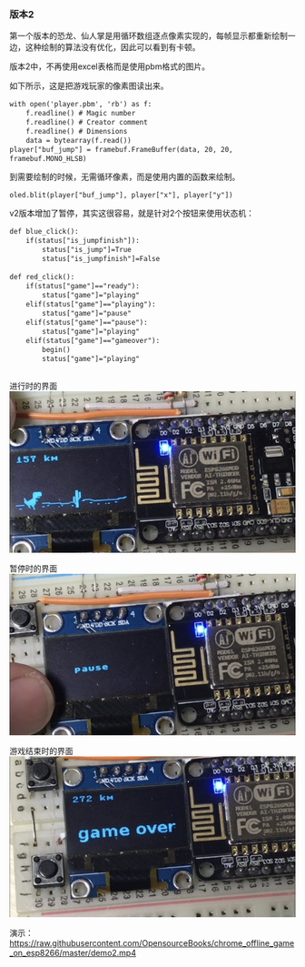 ### 版本2

第一个版本的恐龙、仙人掌是用循环数组逐点像素实现的，每帧显示都重新绘制一边，这种绘制的算法没有优化，因此可以看到有卡顿。

版本2中，不再使用excel表格而是使用pbm格式的图片。

如下所示，这是把游戏玩家的像素图读出来。

```
with open('player.pbm', 'rb') as f:
    f.readline() # Magic number
    f.readline() # Creator comment
    f.readline() # Dimensions
    data = bytearray(f.read())
player["buf_jump"] = framebuf.FrameBuffer(data, 20, 20, framebuf.MONO_HLSB)
```

到需要绘制的时候，无需循环像素，而是使用内置的函数来绘制。

```
oled.blit(player["buf_jump"], player["x"], player["y"])
```

v2版本增加了暂停，其实这很容易，就是针对2个按钮来使用状态机：

```
def blue_click():
    if(status["is_jumpfinish"]):
        status["is_jump"]=True
        status["is_jumpfinish"]=False
    
def red_click():
    if(status["game"]=="ready"):
        status["game"]="playing"
    elif(status["game"]=="playing"):
        status["game"]="pause"
    elif(status["game"]=="pause"):
        status["game"]="playing"
    elif(status["game"]=="gameover"):
        begin()
        status["game"]="playing"
    
```

进行时的界面
![](../images/v2_playing.jpg)

暂停时的界面
![](../images/v2_pause.jpg)

游戏结束时的界面
![](../images/v2_gameover.jpg)

演示：
https://raw.githubusercontent.com/OpensourceBooks/chrome_offline_game_on_esp8266/master/demo2.mp4